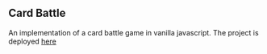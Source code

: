 ## Card Battle 

An implementation of a card battle game in vanilla javascript. The project is deployed [here]()